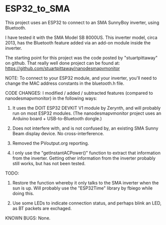 # ESP32_to_SMA
This project uses an ESP32 to connect to an SMA SunnyBoy inverter, using Bluetooth.

I have tested it with the SMA Model SB 8000US.
This inverter model, circa 2013, has the Bluetooth feature added via an add-on module inside the inverter.

The starting point for this project was the code posted by "stuartpittaway" on github. That really well done project can be found at: https://github.com/stuartpittaway/nanodesmapvmonitor

NOTE: To connect to your ESP32 module, and your inverter, you'll need to change the MAC address constants in the bluetooth.h file.

CODE CHANGES:
I modified / added / subtracted features (compared to nanodesmapvmonitor) in the following ways:

1) It uses the DOIT ESP32 DEVKIT V1 module by Zerynth, and will probably run on most ESP32 modules. (The nanodesmapvmonitor project uses an Arduino board + USB-to-Bluetooth dongle.)

2) Does not interfere with, and is not confused by, an existing SMA Sunny Beam display device. No cross-interference.

3) Removed the PVoutput.org reporting.

4) I only use the "getInstantACPower()" function to extract that information from the inverter. Getting other information from the inverter probably still works, but has not been tested.


TODO:

1) Restore the function whereby it only talks to the SMA inverter when the sun is up. Will probably use the "ESP32Time" library by fbiego while doing this.

2) Use some LEDs to indicate connection status, and perhaps blink an LED, as BT packets are exchaged.


KNOWN BUGS: None.
